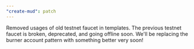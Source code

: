 ```yaml
---
"create-mud": patch
---
```


Removed usages of old testnet faucet in templates. The previous testnet faucet is broken, deprecated, and going offline soon. We'll be replacing the burner account pattern with something better very soon!
